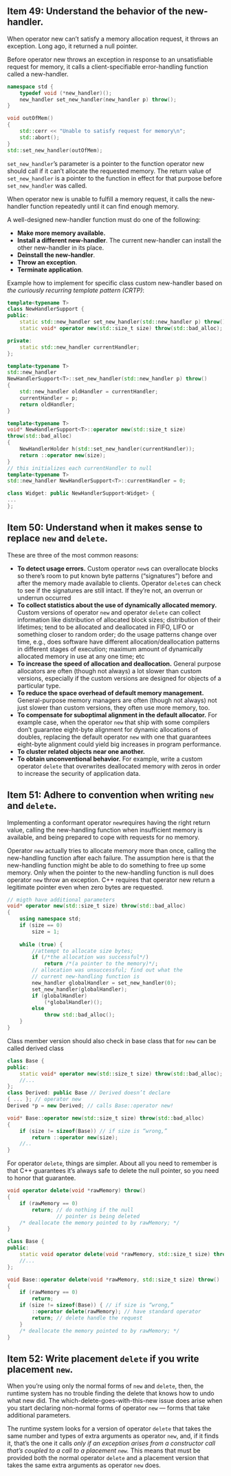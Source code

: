 ## Item 49: Understand the behavior of the new-handler.
When operator new can’t satisfy a memory allocation request, it throws an exception. Long ago, it returned a null pointer.

Before operator new throws an exception in response to an unsatisfiable request for memory, it calls a client-specifiable error-handling function called a new-handler.
```c++
namespace std {
	typedef void (*new_handler)();
	new_handler set_new_handler(new_handler p) throw();
}

void outOfMem()
{
	std::cerr << "Unable to satisfy request for memory\n";
	std::abort();
}
std::set_new_handler(outOfMem);
```
`set_new_handler`’s parameter is a pointer to the function operator new should call if it can’t allocate the requested memory. The return value of `set_new_handler` is a pointer to the function in effect for that purpose before `set_new_handler` was called.

When operator new is unable to fulfill a memory request, it calls the new-handler function repeatedly until it can find enough memory.

A well-designed new-handler function must do one of the following:
+ **Make more memory available.**
+ **Install a different new-handler**. The current new-handler can install the other new-handler in its place.
+ **Deinstall the new-handler**.
+ **Throw an exception**.
+ **Terminate application**.

Example how to implement for specific class custom new-handler based on _the curiously recurring template pattern (CRTP)_: 
```c++
template<typename T> 
class NewHandlerSupport { 
public: 
	static std::new_handler set_new_handler(std::new_handler p) throw();
	static void* operator new(std::size_t size) throw(std::bad_alloc);

private:
	static std::new_handler currentHandler;
};

template<typename T>
std::new_handler
NewHandlerSupport<T>::set_new_handler(std::new_handler p) throw()
{
	std::new_handler oldHandler = currentHandler;
	currentHandler = p;
	return oldHandler;
}

template<typename T>
void* NewHandlerSupport<T>::operator new(std::size_t size)
throw(std::bad_alloc)
{
	NewHandlerHolder h(std::set_new_handler(currentHandler));
	return ::operator new(size);
}
// this initializes each currentHandler to null
template<typename T>
std::new_handler NewHandlerSupport<T>::currentHandler = 0;

class Widget: public NewHandlerSupport<Widget> {
...
};
```



## Item 50: Understand when it makes sense to replace `new` and `delete`.
These are three of the most common reasons:
+ **To detect usage errors.** Custom operator `new`s can overallocate blocks so there’s room to put known byte patterns (“signatures”) before and after the memory made available to clients. Operator `delete`s can check to see if the signatures are still intact. If they’re not, an overrun or underrun occurred
+ **To collect statistics about the use of dynamically allocated memory.** Custom versions of operator `new` and operator `delete` can collect information like distribution of allocated block sizes; distribution of their lifetimes; tend to be allocated and deallocated in FIFO, LIFO or something closer to random order; do the usage patterns change over time, e.g., does software have different allocation/deallocation patterns in different stages of execution; maximum amount of dynamically allocated memory in use at any one time; etc
+ **To increase the speed of allocation and deallocation.** General purpose allocators are often (though not always) a lot slower than custom versions, especially if the custom versions are designed for objects of a particular type.
+ **To reduce the space overhead of default memory management.** General-purpose memory managers are often (though not always) not just slower than custom versions, they often use more memory, too.
+ **To compensate for suboptimal alignment in the default allocator.** For example case, when the operator `new` that ship with some compilers don’t guarantee eight-byte alignment for dynamic allocations of doubles, replacing the default operator `new` with one that guarantees eight-byte alignment could yield big increases in program performance.
+ **To cluster related objects near one another.**
+ **To obtain unconventional behavior.** For example, write a custom operator `delete` that overwrites deallocated memory with zeros in order to increase the security of application data.



## Item 51: Adhere to convention when writing `new` and `delete`.
Implementing a conformant operator `new`requires having the right return value, calling the new-handling function when insufficient memory is available, and being prepared to cope with requests for no memory.

Operator `new` actually tries to allocate memory more than once, calling the new-handling function after each failure. The assumption here is that the new-handling function might be able to do something to free up some memory. Only when the pointer to the new-handling function is null does operator `new` throw an exception. C++ requires that operator new return a legitimate pointer even when zero bytes are requested.

```c++
// migth have additional parameters
void* operator new(std::size_t size) throw(std::bad_alloc)
{
	using namespace std;
	if (size == 0)
		size = 1; 
	
	while (true) {
		//attempt to allocate size bytes;
		if (/*the allocation was successful*/)
			return /*(a pointer to the memory)*/;
		// allocation was unsuccessful; find out what the
		// current new-handling function is
		new_handler globalHandler = set_new_handler(0);
		set_new_handler(globalHandler);
		if (globalHandler) 
			(*globalHandler)();
		else 
			throw std::bad_alloc();
	}
}
```
Class member version should also check in base class that for `new` can be called derived class
```c++
class Base {
public:
	static void* operator new(std::size_t size) throw(std::bad_alloc);
	//...
};
class Derived: public Base // Derived doesn’t declare
{ ... }; // operator new
Derived *p = new Derived; // calls Base::operator new!

void* Base::operator new(std::size_t size) throw(std::bad_alloc)
{
	if (size != sizeof(Base)) // if size is “wrong,”
		return ::operator new(size);
	//..
}
```

For operator `delete`, things are simpler. About all you need to remember is that C++ guarantees it’s always safe to delete the null pointer, so you need to honor that guarantee.
```c++
void operator delete(void *rawMemory) throw()
{
	if (rawMemory == 0) 
		return; // do nothing if the null
				// pointer is being deleted
	/* deallocate the memory pointed to by rawMemory; */
}

class Base { 
public: 
	static void operator delete(void *rawMemory, std::size_t size) throw();
	//...
};

void Base::operator delete(void *rawMemory, std::size_t size) throw()
{
	if (rawMemory == 0) 
		return; 
	if (size != sizeof(Base)) { // if size is “wrong,”
		::operator delete(rawMemory); // have standard operator
		return; // delete handle the request
	}
	/* deallocate the memory pointed to by rawMemory; */
}
```



## Item 52: Write placement `delete` if you write placement `new`.
When you’re using only the normal forms of `new` and `delete`, then, the runtime system has no trouble finding the delete that knows how to undo what new did. The which-delete-goes-with-this-new issue does arise when you start declaring non-normal forms of operator `new` — forms that take additional parameters.

The runtime system looks for a version of operator `delete` that takes the same number and types of extra arguments as operator `new`, and, if it finds it, that’s
the one it calls _only if an exception arises from a constructor call that’s coupled to a call to a placement `new`._ This means that must be provided both the normal operator `delete` and a placement version that takes the same extra arguments as operator `new` does.



